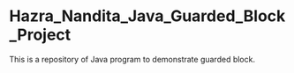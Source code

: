 # Hazra_Nandita_Java_Guarded_Block_Project
This is a repository of Java program to demonstrate guarded block.
